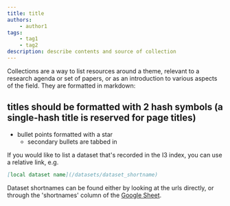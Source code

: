 ```yaml
---
title: title
authors:
	- author1
tags:
	- tag1
	- tag2
description: describe contents and source of collection
---
```


Collections are a way to list resources around a theme, relevant to a research agenda or set of papers, or as an introduction to various aspects of the field. They are formatted in markdown:

## titles should be formatted with 2 hash symbols (a single-hash title is reserved for page titles)

* bullet points formatted with a star
	* secondary bullets are tabbed in

If you would like to list a dataset that's recorded in the I3 index, you can use a relative link, e.g.

```markdown
[local dataset name](/datasets/dataset_shortname)
```

Dataset shortnames can be found either by looking at the urls directly, or through the 'shortnames' column of the [Google Sheet](https://docs.google.com/spreadsheets/d/1bdyhGrj0oNz-_qW3Rv2GNGqhZZ73rgj-DYWePLA_1Ms/edit#gid=1389884911).